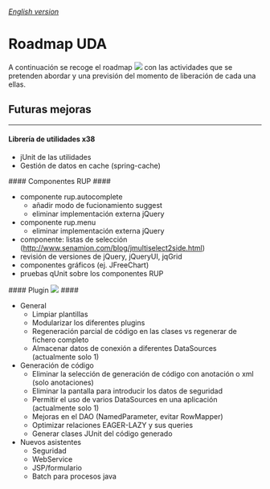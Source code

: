 _[English version](http://translate.google.es/translate?sl=es&tl=en&js=n&prev=_t&hl=es&ie=UTF-8&u=http%3A%2F%2Fcode.google.com%2Fp%2Fuda%2Fwiki%2FRoadmap)_

# Roadmap UDA #

A continuación se recoge el roadmap <img src='http://uda.googlecode.com/svn/wiki/images/uda-mini-micro2.png' /> con las actividades que se pretenden abordar y una previsión del momento de liberación de cada una ellas.


## Futuras mejoras ##

---

#### Librería de utilidades x38 ####
<ul>
<li>jUnit de las utilidades</li>
<li>Gestión de datos en cache (spring-cache)</li>
</ul>
#### Componentes RUP ####
<ul>
<li>componente rup.autocomplete<br>
<ul><li>añadir modo de fucionamiento suggest</li>
<li>eliminar implementación externa jQuery</li>
</ul>
</li>
<li>componente rup.menu<br>
<ul>
<li>eliminar implementación externa jQuery</li>
</ul>
</li>
<li>componente: listas de selección (<a href='http://www.senamion.com/blog/jmultiselect2side.html'>http://www.senamion.com/blog/jmultiselect2side.html</a>)</li>
<li>revisión de versiones de jQuery, jQueryUI, jqGrid</li>
<li>componentes gráficos (ej. JFreeChart)</li>
<li>pruebas qUnit sobre los componentes RUP</li>
</ul>
#### Plugin <img src='http://uda.googlecode.com/svn/wiki/images/uda-mini-micro2.png' /> ####
<ul>
<li>General<br>
<ul>
<li>Limpiar plantillas</li>
<li>Modularizar los diferentes plugins</li>
<li>Regeneración parcial de código en las clases vs regenerar de fichero completo</li>
<li>Almacenar datos de conexión a diferentes DataSources (actualmente solo 1)</li>
</ul>
</li>
<li>Generación de código<br>
<ul>
<li>Eliminar la selección de generación de código con anotación o xml (solo anotaciones)</li>
<li>Eliminar la pantalla para introducir los datos de seguridad</li>
<li>Permitir el uso de varios DataSources en una aplicación (actualmente solo 1)</li>
<li>Mejoras en el DAO (NamedParameter, evitar RowMapper)</li>
<li>Optimizar relaciones EAGER-LAZY y sus queries</li>
<li>Generar clases JUnit del código generado</li>
</ul>
</li>
<li>Nuevos asistentes<br>
<ul>
<li>Seguridad</li>
<li>WebService</li>
<li>JSP/formulario</li>
<li>Batch para procesos java</li>
</ul>
</li>
</ul>
<p>